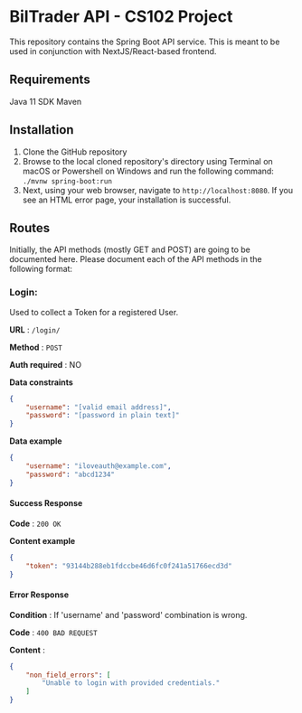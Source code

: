 # BilTrader API - CS102 Project
This repository contains the Spring Boot API service. This is meant to be used in conjunction with NextJS/React-based frontend.

## Requirements
Java 11 SDK
Maven

## Installation
1. Clone the GitHub repository
2. Browse to the local cloned repository's directory using Terminal on macOS or Powershell on Windows and run the following command: `./mvnw spring-boot:run`
3. Next, using your web browser, navigate to `http://localhost:8080`. If you see an HTML error page, your installation is successful.

## Routes
Initially, the API methods (mostly GET and POST) are going to be documented here. Please document each of the API methods in the following format:

### Login:

Used to collect a Token for a registered User.

**URL** : `/login/`

**Method** : `POST`

**Auth required** : NO

**Data constraints**

```json
{
    "username": "[valid email address]",
    "password": "[password in plain text]"
}
```

**Data example**

```json
{
    "username": "iloveauth@example.com",
    "password": "abcd1234"
}
```

#### Success Response

**Code** : `200 OK`

**Content example**

```json
{
    "token": "93144b288eb1fdccbe46d6fc0f241a51766ecd3d"
}
```

#### Error Response

**Condition** : If 'username' and 'password' combination is wrong.

**Code** : `400 BAD REQUEST`

**Content** :

```json
{
    "non_field_errors": [
        "Unable to login with provided credentials."
    ]
}
```
